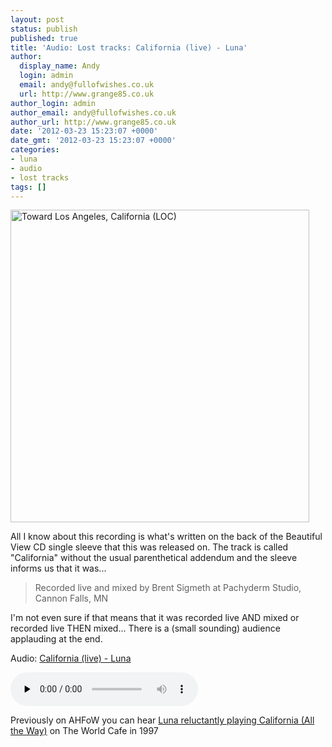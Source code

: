 ```yaml
---
layout: post
status: publish
published: true
title: 'Audio: Lost tracks: California (live) - Luna'
author:
  display_name: Andy
  login: admin
  email: andy@fullofwishes.co.uk
  url: http://www.grange85.co.uk
author_login: admin
author_email: andy@fullofwishes.co.uk
author_url: http://www.grange85.co.uk
date: '2012-03-23 15:23:07 +0000'
date_gmt: '2012-03-23 15:23:07 +0000'
categories:
- luna
- audio
- lost tracks
tags: []
---
```

<p><a href="http://www.flickr.com/photos/library_of_congress/3549663710/" title="Toward Los Angeles, California (LOC) by The Library of Congress, on Flickr"><img class="aligncenter" src="https://www.fullofwishes.co.uk/wp/wp-content/uploads/2012/03/3549663710_35b4038392.jpg" width="478" height="500" alt="Toward Los Angeles, California (LOC)"></a></p>
<p>All I know about this recording is what's written on the back of the Beautiful View CD single sleeve that this was released on. The track is called "California" without the usual parenthetical addendum and the sleeve informs us that it was...</p>
<blockquote><p>Recorded live and mixed by Brent Sigmeth at Pachyderm Studio, Cannon Falls, MN</p></blockquote>
<p>I'm not even sure if that means that it was recorded live AND mixed or recorded live THEN mixed... There is a (small sounding) audience applauding at the end.</p>

<div class="well"><p class="audio">Audio: <a href="https://media.fullofwishes.co.uk/02-luna/audio/luna-california-live.mp3">California (live) - Luna</a></p><audio controls="controls" preload="none" src="https://media.fullofwishes.co.uk/02-luna/audio/luna-california-live.mp3"></audio></div>

<p>Previously on AHFoW you can hear <a href="/2011/12/02/friday-recycling-luna-reluctantly-play-california-all-the-way/">Luna reluctantly playing California (All the Way)</a> on The World Cafe in 1997</p>
